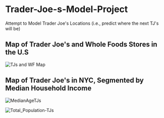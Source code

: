 # Trader-Joe-s-Model-Project
Attempt to Model Trader Joe's Locations (i.e., predict where the next TJ's will be)

## Map of Trader Joe's and Whole Foods Stores in the U.S
![TJs and WF Map](https://user-images.githubusercontent.com/33380363/57585926-7b21d800-74bc-11e9-9ea3-e9c949d2c34b.png)


## Map of Trader Joe's in NYC, Segmented by Median Household Income

![MedianAgeTJs](https://user-images.githubusercontent.com/33380363/63216524-7e081680-c104-11e9-9e2f-29dc34218fd7.png)

![Total_Population-TJs](https://user-images.githubusercontent.com/33380363/63216525-7e081680-c104-11e9-8902-173dcdc2751c.png)

